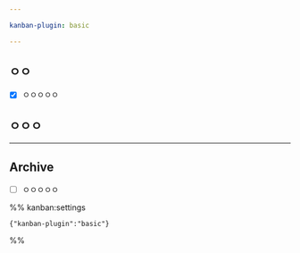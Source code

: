 ```yaml
---

kanban-plugin: basic

---
```


## ㅇㅇ

- [x] ㅇㅇㅇㅇㅇ


## ㅇㅇㅇ



***

## Archive

- [ ] ㅇㅇㅇㅇㅇ

%% kanban:settings
```
{"kanban-plugin":"basic"}
```
%%